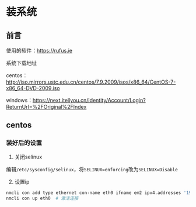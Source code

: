 # 装系统

## 前言

使用的软件：https://rufus.ie

系统下载地址

centos：http://iso.mirrors.ustc.edu.cn/centos/7.9.2009/isos/x86_64/CentOS-7-x86_64-DVD-2009.iso

windows：https://next.itellyou.cn/Identity/Account/Login?ReturnUrl=%2FOriginal%2FIndex

## centos

### 装好后的设置

1. 关闭selinux

编辑`/etc/sysconfig/selinux`，将`SELINUX=enforcing`改为`SELINUX=Disable`

2. 设置ip

``` bash
nmcli con add type ethernet con-name eth0 ifname em2 ipv4.addresses '192.168.1.2/24' ipv4.gateway 192.168.1.1 ipv4.dns '114.114.114.114,8.8.8.8' ipv4.method manual
nmcli con up eth0  # 激活连接
```